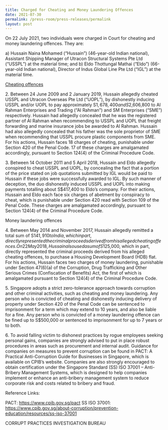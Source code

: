 ```yaml
---
title: Charged for Cheating and Money Laundering Offences
date: 2021-07-30
permalink: /press-room/press-releases/permalink
layout: post
---
```

On 22 July 2021, two individuals were charged in Court for cheating and money laundering offences. They are:

a)    Hussain Naina Mohamed (“Hussain”) (46-year-old Indian national), Assistant Shipping Manager of Utracon Structural Systems Pte Ltd (“USSPL”) at the material time; and
b)    Eldo Thottungal Mathai (“Eldo”) (66-year-old Indian national), Director of Indus Global Line Pte Ltd (“IGL”) at the material time.

<u>Cheating offences</u>

2\.         Between 24 June 2009 and 2 January 2019, Hussain allegedly cheated USSPL and Utracon Overseas Pte Ltd (“UOPL”), by dishonestly inducing USSPL and/or UOPL to pay approximately S$1,678,400 and S$2,606,800 to Al Rahman Enterprises and Trading (“Al Rahman”) and SM Enterprises (“SME”) respectively. Hussain had allegedly concealed that he was the registered partner of Al Rahman when recommending to USSPL and UOPL that freight forwarding and marine insurance jobs be awarded to Al Rahman. Hussain had also allegedly concealed that his father was the sole proprietor of SME when recommending that USSPL procure plastic components from SME. For his actions, Hussain faces 18 charges of cheating, punishable under Section 420 of the Penal Code. 17 of these charges are amalgamated accordingly, pursuant to Section 124(4) of the Criminal Procedure Code.

3\.         Between 14 October 2011 and 5 April 2018, Hussain and Eldo allegedly conspired to cheat USSPL and UOPL, by concealing the fact that a portion of the price stated on job quotations submitted by IGL would be paid to Hussain if these jobs were successfully awarded to IGL. By such manner of deception, the duo dishonestly induced USSPL and UOPL into making payments totalling about S$417,400 to Eldo’s company. For their actions, Hussain and Eldo each face six charges of abetment by conspiracy to cheat, which is punishable under Section 420 read with Section 109 of the Penal Code. These charges are amalgamated accordingly, pursuant to Section 124(4) of the Criminal Procedure Code.  

Money laundering offences

4\.         Between May 2014 and November 2017, Hussain allegedly remitted a total sum of S$141,910 to India, which in part, directly represented the criminal proceeds derived from his alleged cheating offences. On 22 May 2018, Hussain also used a sum of S$125,000, which in part, directly represented the criminal proceeds derived from his alleged cheating offences, to purchase a Housing Development Board (HDB) flat. For his actions, Hussain faces two charges of money laundering, punishable under Section 47(6)(a) of the Corruption, Drug Trafficking and Other Serious Crimes (Confiscation of Benefits) Act, the first of which is amalgamated pursuant to Section 124(4) of the Criminal Procedure Code.

5\.         Singapore adopts a strict zero-tolerance approach towards corruption and other criminal activities, such as cheating and money laundering. Any person who is convicted of cheating and dishonestly inducing delivery of property under Section 420 of the Penal Code can be sentenced to imprisonment for a term which may extend to 10 years, and also be liable for a fine. Any person who is convicted of a money laundering offence can be fined up to S$500,000 or sentenced to imprisonment for up to 7 years or to both.

6\.         To avoid falling victim to dishonest practices by rogue employees seeking personal gains, companies are strongly advised to put in place robust procedures in areas such as procurement and internal audit. Guidance for companies on measures to prevent corruption can be found in PACT: A Practical Anti-Corruption Guide for Businesses in Singapore, which is available on CPIB’s website. Companies are also strongly encouraged to obtain certification under the Singapore Standard (SS) ISO 37001 – Anti-Bribery Management Systems, which is designed to help companies implement or enhance an anti-bribery management system to reduce corporate risk and costs related to bribery and fraud.

Reference Links:

PACT: https://www.cpib.gov.sg/pact
SS ISO 37001: https://www.cpib.gov.sg/about-corruption/prevention-education/resources/ss-iso-37001
 

CORRUPT PRACTICES INVESTIGATION BUREAU